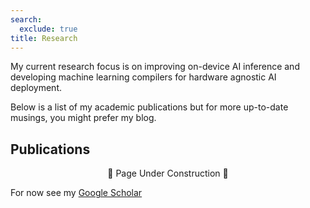 ```yaml
---
search:
  exclude: true
title: Research
---
```


<style>
  .md-sidebar--secondary:not([hidden]) {
    visibility: hidden;
  }

  .md-sidebar--primary:not([hidden]) {
    visibility: hidden;
  }
</style>

My current research focus is on improving on-device AI inference and developing
machine learning compilers for hardware agnostic AI deployment.

Below is a list of my academic publications but for more up-to-date musings, you
might prefer my blog.

## Publications

<center>
🚧 Page Under Construction 🚧
</center>

For now see my [Google Scholar](https://scholar.google.com/citations?user=a_gFi3MAAAAJ&hl=en)
